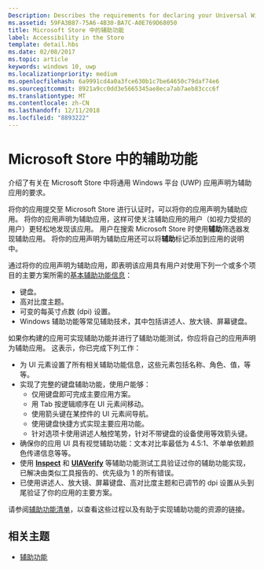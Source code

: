 ```yaml
---
Description: Describes the requirements for declaring your Universal Windows Platform (UWP) app as accessible in the Microsoft Store.
ms.assetid: 59FA3B87-75A6-4B30-BA7C-A0E769D68050
title: Microsoft Store 中的辅助功能
label: Accessibility in the Store
template: detail.hbs
ms.date: 02/08/2017
ms.topic: article
keywords: windows 10, uwp
ms.localizationpriority: medium
ms.openlocfilehash: 6a9991cd4a0a3fce630b1c7be64650c79daf74e6
ms.sourcegitcommit: 8921a9cc0dd3e5665345ae8eca7ab7aeb83ccc6f
ms.translationtype: MT
ms.contentlocale: zh-CN
ms.lasthandoff: 12/11/2018
ms.locfileid: "8893222"
---
```

# <a name="accessibility-in-the-store"></a>Microsoft Store 中的辅助功能  



介绍了有关在 Microsoft Store 中将通用 Windows 平台 (UWP) 应用声明为辅助应用的要求。

将你的应用提交至 Microsoft Store 进行认证时，可以将你的应用声明为辅助应用。 将你的应用声明为辅助应用，这样可使关注辅助应用的用户（如视力受损的用户）更轻松地发现该应用。 用户在搜索 Microsoft Store 时使用**辅助**筛选器发现辅助应用。 将你的应用声明为辅助应用还可以将**辅助**标记添加到应用的说明中。

通过将你的应用声明为辅助应用，即表明该应用具有用户对使用下列一个或多个项目的主要方案所需的[基本辅助功能信息](basic-accessibility-information.md)：

* 键盘。
* 高对比度主题。
* 可变的每英寸点数 (dpi) 设置。
* Windows 辅助功能等常见辅助技术，其中包括讲述人、放大镜、屏幕键盘。

如果你构建的应用可实现辅助功能并进行了辅助功能测试，你应将自己的应用声明为辅助应用。 这表示，你已完成下列工作：

* 为 UI 元素设置了所有相关辅助功能信息，这些元素包括名称、角色、值，等等。
* 实现了完整的键盘辅助功能，使用户能够：
    * 仅用键盘即可完成主要应用方案。
    * 用 Tab 按逻辑顺序在 UI 元素间移动。
    * 使用箭头键在某控件的 UI 元素间导航。
    * 使用键盘快捷方式实现主要应用功能。
    * 针对选项卡使用讲述人触控笔势，针对不带键盘的设备使用等效箭头键。
* 确保你的应用 UI 具有视觉辅助功能：文本对比率最低为 4.5:1、不单单依赖颜色传递信息等等。
* 使用 [**Inspect**](https://msdn.microsoft.com/library/windows/desktop/Dd318521) 和 [**UIAVerify**](https://msdn.microsoft.com/library/windows/desktop/Hh920986) 等辅助功能测试工具验证过你的辅助功能实现，已解决由类似工具报告的、优先级为 1 的所有错误。
* 已使用讲述人、放大镜、屏幕键盘、高对比度主题和已调节的 dpi 设置从头到尾验证了你的应用的主要方案。

请参阅[辅助功能清单](accessibility-checklist.md)，以查看这些过程以及有助于实现辅助功能的资源的链接。

<span id="related_topics"/>

## <a name="related-topics"></a>相关主题    
* [辅助功能](accessibility.md) 
